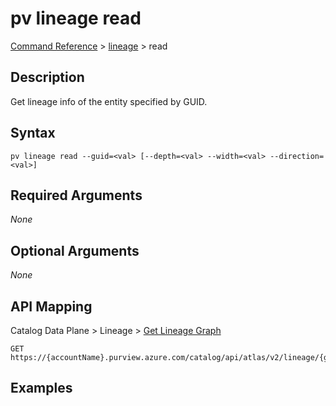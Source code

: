 # pv lineage read
[Command Reference](../../../README.md#command-reference) > [lineage](./main.md) > read

## Description
Get lineage info of the entity specified by GUID.

## Syntax
```
pv lineage read --guid=<val> [--depth=<val> --width=<val> --direction=<val>]
```

## Required Arguments
*None*

## Optional Arguments
*None*

## API Mapping
Catalog Data Plane > Lineage > [Get Lineage Graph](https://docs.microsoft.com/en-us/rest/api/purview/catalogdataplane/lineage/get-lineage-graph)
```
GET https://{accountName}.purview.azure.com/catalog/api/atlas/v2/lineage/{guid}
```

## Examples
```powershell

```